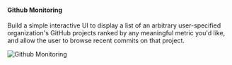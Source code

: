 #### Github Monitoring

Build a simple interactive UI to display a list of an arbitrary user-specified organization's GitHub projects ranked by any meaningful metric you'd like, 
and allow the user to browse recent commits on that project.

![Github Monitoring](../github-repo.png)

